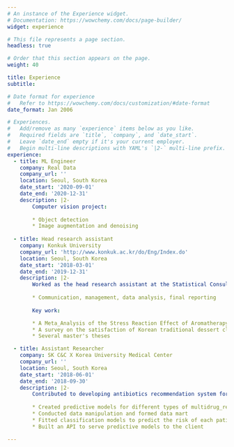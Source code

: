 ```yaml
---
# An instance of the Experience widget.
# Documentation: https://wowchemy.com/docs/page-builder/
widget: experience

# This file represents a page section.
headless: true

# Order that this section appears on the page.
weight: 40

title: Experience
subtitle:

# Date format for experience
#   Refer to https://wowchemy.com/docs/customization/#date-format
date_format: Jan 2006

# Experiences.
#   Add/remove as many `experience` items below as you like.
#   Required fields are `title`, `company`, and `date_start`.
#   Leave `date_end` empty if it's your current employer.
#   Begin multi-line descriptions with YAML's `|2-` multi-line prefix.
experience:
  - title: ML Engineer
    company: Real Data
    company_url: ''
    location: Seoul, South Korea
    date_start: '2020-09-01'
    date_end: '2020-12-31'
    description: |2-
        Computer vision project:
        
        * Object detection
        * Image augmentation and denoising
        
  - title: Head research assistant
    company: Konkuk University
    company_url: 'http://www.konkuk.ac.kr/do/Eng/Index.do'
    location: Seoul, South Korea
    date_start: '2018-03-01'
    date_end: '2019-12-31'
    description: |2-
        Worked as the head research assistant at the Statistical Consulting Office: 
        
        * Communication, management, data analysis, final reporting
        
        Key work:

        * A Meta_Analysis of the Stress Reaction Effect of Aromatherapy (Doctoral thesis in Art & Design at Konkuk University, 2018)
        * A survey on the satisfaction of Korean traditional dessert class (Korea Cultural Heritage Foundation, 2018)
        * Several master's theses

  - title: Assistant Researcher
    company: SK C&C X Korea University Medical Center
    company_url: ''
    location: Seoul, South Korea
    date_start: '2018-06-01'
    date_end: '2018-09-30'
    description: |2-
        Contributed to developing antibiotics recommendation system for the antibiotics stewardship:
        
        * Created predictive models for different types of multidrug_resistant(MDR) diseases
        * Conducted data manipulation and formed data mart
        * Fitted classification models to predict the risk of each patient's MDR type
        * Built an API to serve predictive models to the client

---
```


